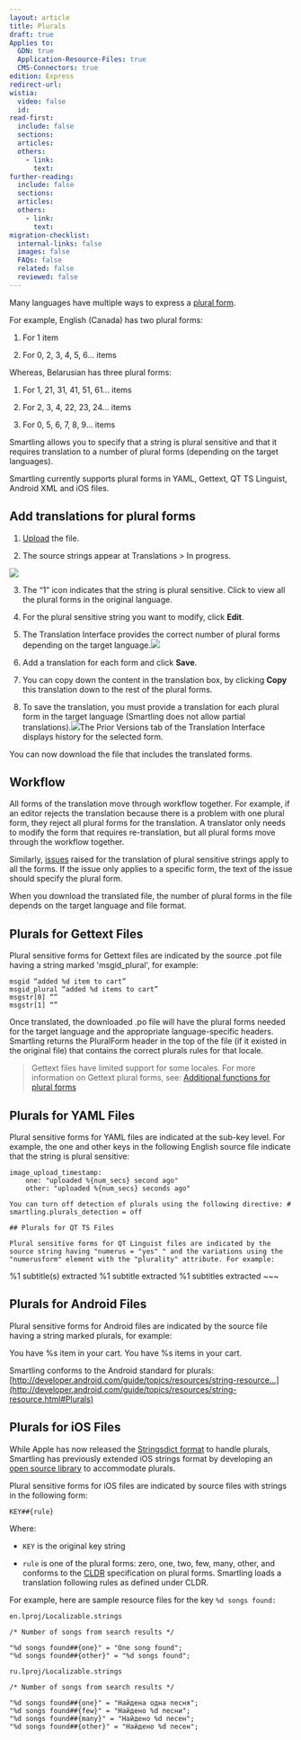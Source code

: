 ```yaml
---
layout: article
title: Plurals
draft: true
Applies to:
  GDN: true
  Application-Resource-Files: true
  CMS-Connectors: true
edition: Express
redirect-url:
wistia:
  video: false
  id:
read-first:
  include: false
  sections:
  articles:
  others:
    - link:
      text:
further-reading:
  include: false
  sections:
  articles:
  others:
    - link:
      text:
migration-checklist:
  internal-links: false
  images: false
  FAQs: false
  related: false
  reviewed: false
---
```


Many languages have multiple ways to express a [plural form](http://www.unicode.org/cldr/charts/27/supplemental/language_plural_rules.html).

For example, English (Canada) has two plural forms:

1.  For 1 item

2.  For 0, 2, 3, 4, 5, 6... items

Whereas, Belarusian has three plural forms:

1.  For 1, 21, 31, 41, 51, 61... items

2.  For 2, 3, 4, 22, 23, 24... items

3.  For 0, 5, 6, 7, 8, 9... items

Smartling allows you to specify that a string is plural sensitive and that it requires translation to a number of plural forms (depending on the target languages).

Smartling currently supports plural forms in YAML, Gettext, QT TS Linguist, Android XML and iOS files.

## Add translations for plural forms

1) [Upload]() the file.

2) The source strings appear at Translations > In progress.  

![](/hc/en-us/article_attachments/200541348/plurals_list_view.jpg)

3) The “1” icon indicates that the string is plural sensitive. Click to view all the plural forms in the original language.

4) For the plural sensitive string you want to modify, click **Edit**.

5) The Translation Interface provides the correct number of plural forms depending on the target language.![](https://lh4.googleusercontent.com/Uwl241PUQa7txSgFmYeQgZTK7pOjlew2Nt8sCGsw0IwIPSx7lb4zzARIVW8Az5GiX9a3K_QCbAvB7pPcClWg2t2yjts40UhQ7LZMPVY5cCMnMVQSZmhUo0mXZQ)

6) Add a translation for each form and click **Save**.

7) You can copy down the content in the translation box, by clicking **Copy** this translation down to the rest of the plural forms.

8) To save the translation, you must provide a translation for each plural form in the target language (Smartling does not allow partial translations).![](https://lh3.googleusercontent.com/KOJfCXqHFEWjqnkrANGVInJLfoC1GGl_oA2GXm6qOXml9HNhpX-GH9i10UKUzhBZ09ozH78Be6WsiTzo1c0Ml3ahTqtZ6MQl-A1AUCpNLUtB-mvbNGyA3tW05Q)The Prior Versions tab of the Translation Interface displays history for the selected form.

You can now download the file that includes the translated forms.

## Workflow

All forms of the translation move through workflow together. For example, if an editor rejects the translation because there is a problem with one plural form, they reject all plural forms for the translation. A translator only needs to modify the form that requires re-translation, but all plural forms move through the workflow together.

Similarly, [issues]() raised for the translation of plural sensitive strings apply to all the forms. If the issue only applies to a specific form, the text of the issue should specify the plural form.

When you download the translated file, the number of plural forms in the file depends on the target language and file format.

## Plurals for Gettext Files

Plural sensitive forms for Gettext files are indicated by the source .pot file having a string marked 'msgid_plural', for example:

~~~
msgid “added %d item to cart”
msgid_plural “added %d items to cart”
msgstr[0] “”
msgstr[1] “”
~~~

Once translated, the downloaded .po file will have the plural forms needed for the target language and the appropriate language-specific headers. Smartling returns the PluralForm header in the top of the file (if it existed in the original file) that contains the correct plurals rules for that locale.

> Gettext files have limited support for some locales. For more information on Gettext plural forms, see: [Additional functions for plural forms](http://www.gnu.org/savannah-checkouts/gnu/gettext/manual/html_node/Plural-forms.html)

## Plurals for YAML Files

Plural sensitive forms for YAML files are indicated at the sub-key level. For example, the one and other keys in the following English source file indicate that the string is plural sensitive:

~~~
image_upload_timestamp:
    one: "uploaded %{num_secs} second ago"
    other: "uploaded %{num_secs} seconds ago"

You can turn off detection of plurals using the following directive: # smartling.plurals_detection = off

## Plurals for QT TS Files

Plural sensitive forms for QT Linguist files are indicated by the source string having "numerus = "yes" " and the variations using the "numerusform" element with the "plurality" attribute. For example:

~~~
<message numerus="yes">  
    <source>%1 subtitle(s) extracted</source>  
    <translation>  
    <numerusform plurality="singular">%1 subtitle extracted</numerusform>  
    <numerusform plurality="plural">%1 subtitles extracted</numerusform>  
    </translation>  
</message>
~~~

## Plurals for Android Files

Plural sensitive forms for Android files are indicated by the source file having a string marked plurals, for example:

<plurals name="plural_strings2">
    <item quantity="one">You have %s item in your cart.</item>
    <item quantity="other">You have %s items in your cart.</item>
</plurals>

Smartling conforms to the Android standard for plurals: [http://developer.android.com/guide/topics/resources/string-resource...](http://developer.android.com/guide/topics/resources/string-resource.html#Plurals)

## Plurals for iOS Files

While Apple has now released the [Stringsdict format]() to handle plurals, Smartling has previously extended iOS strings format by developing an [open source library](https://github.com/Smartling/ios-i18n) to accommodate plurals.

Plural sensitive forms for iOS files are indicated by source files with strings in the following form:

~~~
KEY##{rule}
~~~

Where:

*   `KEY` is the original key string

*   `rule` is one of the plural forms: zero, one, two, few, many, other, and conforms to the [CLDR](http://unicode.org/repos/cldr-tmp/trunk/diff/supplemental/language_plural_rules.html) specification on plural forms. Smartling loads a translation following rules as defined under CLDR.

For example, here are sample resource files for the key `%d songs found:`

~~~
en.lproj/Localizable.strings

/* Number of songs from search results */

"%d songs found##{one}" = "One song found";
"%d songs found##{other}" = "%d songs found";

ru.lproj/Localizable.strings

/* Number of songs from search results */

"%d songs found##{one}" = "Найдена одна песня";
"%d songs found##{few}" = "Найдено %d песни";
"%d songs found##{many}" = "Найдено %d песен";
"%d songs found##{other}" = "Найдено %d песен";
~~~



